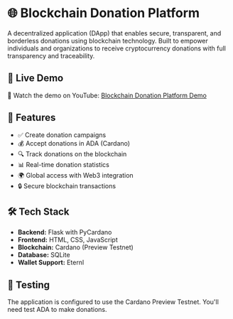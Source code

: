 # 🌐 Blockchain Donation Platform

A decentralized application (DApp) that enables secure, transparent, and borderless donations using blockchain technology. Built to empower individuals and organizations to receive cryptocurrency donations with full transparency and traceability.

## 🔗 Live Demo

🎥 Watch the demo on YouTube: [Blockchain Donation Platform Demo](https://www.youtube.com/watch?v=1NHv2l8uNFg)

## 🚀 Features

- ✅ Create donation campaigns
- 💰 Accept donations in ADA (Cardano)
- 🔍 Track donations on the blockchain
- 📊 Real-time donation statistics
- 🌍 Global access with Web3 integration
- 🔒 Secure blockchain transactions

## 🛠️ Tech Stack

- **Backend:** Flask with PyCardano
- **Frontend:** HTML, CSS, JavaScript
- **Blockchain:** Cardano (Preview Testnet)
- **Database:** SQLite
- **Wallet Support:** Eternl

## 🧪 Testing

The application is configured to use the Cardano Preview Testnet. You'll need test ADA to make donations.







